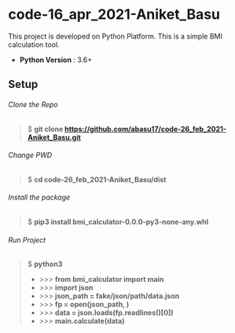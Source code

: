 # code-16_apr_2021-Aniket_Basu

This project is developed on Python Platform. This is a simple BMI calculation tool.
- **Python Version** : 3.6+

## Setup
###### Clone the Repo
> $ **git clone https://github.com/abasu17/code-26_feb_2021-Aniket_Basu.git**

###### Change PWD
> $ **cd code-26_feb_2021-Aniket_Basu/dist**

###### Install the package
> $ **pip3 install bmi_calculator-0.0.0-py3-none-any.whl**

###### Run Project
> $ **python3**
> - *>>>* **from bmi_calculator import main**
> - *>>>* **import json**
> - *>>>* **json_path = fake/json/path/data.json**
> - *>>>* **fp = open(json_path, )**
> - *>>>* **data = json.loads(fp.readlines()[0])**
> - *>>>* **main.calculate(data)**

